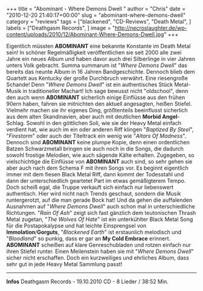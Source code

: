 +++
title = "Abominant - Where Demons Dwell "
author = "Chris"
date = "2010-12-20 21:40:17+00:00"
slug = "abominant-where-demons-dwell"
category = "reviews"
tags = ["blackened", "CD-Reviews", "Death Metal", ]
labels = ["Deathgasm Records", ]
image = "http://necroslaughter.de/wp-content/uploads/2010/12/Abominant-Where-Demons-Dwell.jpg"
+++

Eigentlich müssten **ABOMINANT** eine bekannte Konstante im Death Metal sein! In schöner Regelmäßigkeit veröffentlichen sie seit 2000 alle zwei Jahre ein neues Album und haben davor auch drei Silberlinge in vier Jahren unters Volk gebracht. Summa summarum ist "_Where Demons Dwell_" das bereits das neunte Album in 16 Jahren Bandgeschichte. Dennoch blieb dem Quartett aus Kentucky der große Durchbruch verwährt. Eine riesengroße Schande! Denn "_Where Demons Dwell_" ist ein authentisches Stück Metal-Musik in traditioneller Machart! Ich sage bewusst nicht "oldschool", denn den auch wenn **ABOMINANT** sicherlich einige Einflüsse aus den frühen 90ern haben, fahren sie mitnichten den aktuell angesagten, heißen Stiefel. Vielmehr machen sie ihr eigenes Ding, größtenteils beeinflusst sicherlich aus dem alten Skandinavien, aber auch mit deutlichen **Morbid Angel**-Schlag. Sowohl in den göttlichen Soli, wie sie der Heavy Metal einfach verdient hat, wie auch im ein oder anderen Riff klingen "_Baptized By Steel_", "_Firestorm_" oder auch der Titeltrack ein wenig wie "_Altars Of Madness_". Dennoch sind **ABOMINANT** keine plumpe Kopie, denn einen ordentlichen Batzen Schwarzmetall bringen sie auch noch in die Songs, die dadurch sowohl frostige Melodien, wie auch sägende Kälte erhalten. Zugegeben, so vielschichtige die Einflüsse von **ABOMINANT** auch sind, so sehr gehen sie aber auch nach dem Schema F mit ihren Songs vor. Es beginnt eigentlich immer mit dem fiesen Black Metal Riff, dann kommt der Todesstahl und dann der unterschiedlich geartetet Part im etwas gemäßigterem Tempo. Doch scheiß egal, die Truppe verkauft sich einfach nur liebenswert authentisch. Hier wird nicht nach Trends geschaut, sondern die Musik runtergerotzt, auf die man gerade Bock hat!
Und da gehen die auffalenden Ausnahmen auf "_Where Demons Dwell_" auch schon mal in unterschiedliche Richtungen. "_Rain Of Ash_" zeigt sich fast gänzlich dem teutonischen Thrash Metal zugetan, "_The Wolves Of Hate_" ist ein unterkühlter Black Metal Song für die Postapokalypse und hat leichte Einsprengsel von **Immolation**/**Gorguts**, "_Blackened Earth_" ist erstaunlich melodisch und "_Bloodland_" so punkig, dass er gar an **My Cold Embrace** erinnert.
**ABOMINANT** scheißen auf klare Genreschubladen und rotzen einfach nur ihren Stiefel runter. Einen Meilenstein haben sie mit "_Where Demons Dwell_" sicher nicht erschaffen. Doch ein kurzweiliges und ehrliches Album, dass sehr gut in jede Heavy Metal Sammlung passt!





---
**Infos**
Deathgasm Records - 19.10.2010
CD - 8 Lieder / 38:52 Min.
